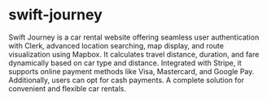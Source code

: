 # swift-journey

Swift Journey is a car rental website offering seamless user authentication with Clerk, advanced location searching, map display, and route visualization using Mapbox. It calculates travel distance, duration, and fare dynamically based on car type and distance. Integrated with Stripe, it supports online payment methods like Visa, Mastercard, and Google Pay. Additionally, users can opt for cash payments. A complete solution for convenient and flexible car rentals.

